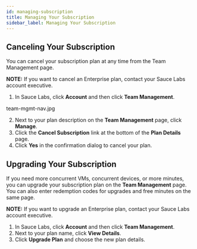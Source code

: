 ```yaml
---
id: managing-subscription
title: Managing Your Subscription
sidebar_label: Managing Your Subscription
---
```


## Canceling Your Subscription

You can cancel your subscription plan at any time from the Team Management page.

**NOTE:** If you want to cancel an Enterprise plan, contact your Sauce Labs account executive.  

1. In Sauce Labs, click **Account** and then click **Team Management**.

team-mgmt-nav.jpg

2. Next to your plan description on the **Team Management** page, click **Manage**.
3. Click the **Cancel Subscription** link at the bottom of the **Plan Details** page.
4. Click **Yes** in the confirmation dialog to cancel your plan.

## Upgrading Your Subscription
If you need more concurrent VMs, concurrent devices, or more minutes, you can upgrade your subscription plan on the **Team Management** page. You can also enter redemption codes for upgrades and free minutes on the same page.

**NOTE:** If you want to upgrade an Enterprise plan, contact your Sauce Labs account executive.

1. In Sauce Labs, click **Account** and then click **Team Management**.
2. Next to your plan name, click **View Details**.
3. Click **Upgrade Plan** and choose the new plan details.
